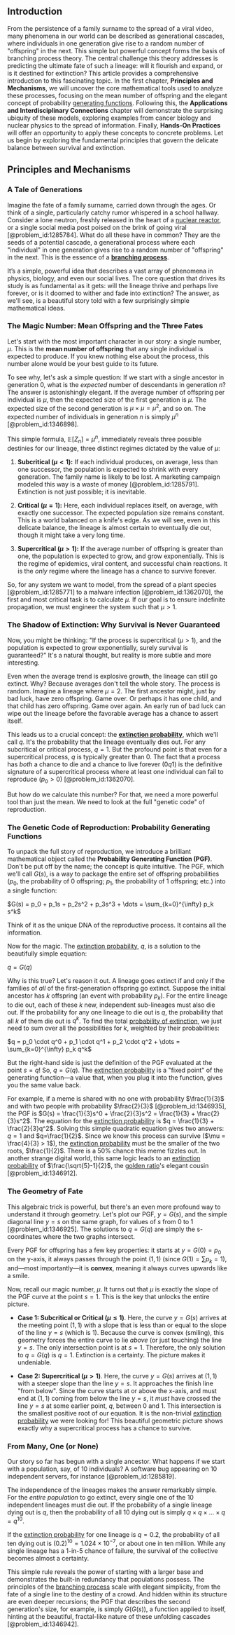 ## Introduction
From the persistence of a family surname to the spread of a viral video, many phenomena in our world can be described as generational cascades, where individuals in one generation give rise to a random number of "offspring" in the next. This simple but powerful concept forms the basis of branching process theory. The central challenge this theory addresses is predicting the ultimate fate of such a lineage: will it flourish and expand, or is it destined for extinction? This article provides a comprehensive introduction to this fascinating topic. In the first chapter, **Principles and Mechanisms**, we will uncover the core mathematical tools used to analyze these processes, focusing on the mean number of offspring and the elegant concept of probability [generating functions](@article_id:146208). Following this, the **Applications and Interdisciplinary Connections** chapter will demonstrate the surprising ubiquity of these models, exploring examples from cancer biology and nuclear physics to the spread of information. Finally, **Hands-On Practices** will offer an opportunity to apply these concepts to concrete problems. Let us begin by exploring the fundamental principles that govern the delicate balance between survival and extinction.

## Principles and Mechanisms

### A Tale of Generations

Imagine the fate of a family surname, carried down through the ages. Or think of a single, particularly catchy rumor whispered in a school hallway. Consider a lone neutron, freshly released in the heart of a [nuclear reactor](@article_id:138282), or a single social media post poised on the brink of going viral [@problem_id:1285784]. What do all these have in common? They are the seeds of a potential cascade, a generational process where each "individual" in one generation gives rise to a random number of "offspring" in the next. This is the essence of a **[branching process](@article_id:150257)**.

It’s a simple, powerful idea that describes a vast array of phenomena in physics, biology, and even our social lives. The core question that drives its study is as fundamental as it gets: will the lineage thrive and perhaps live forever, or is it doomed to wither and fade into extinction? The answer, as we'll see, is a beautiful story told with a few surprisingly simple mathematical ideas.

### The Magic Number: Mean Offspring and the Three Fates

Let's start with the most important character in our story: a single number, $\mu$. This is the **mean number of offspring** that any single individual is expected to produce. If you knew nothing else about the process, this number alone would be your best guide to its future.

To see why, let's ask a simple question: If we start with a single ancestor in generation 0, what is the *expected* number of descendants in generation $n$? The answer is astonishingly elegant. If the average number of offspring per individual is $\mu$, then the expected size of the first generation is $\mu$. The expected size of the second generation is $\mu \times \mu = \mu^2$, and so on. The expected number of individuals in generation $n$ is simply $\mu^n$ [@problem_id:1346898].

This simple formula, $\mathbb{E}[Z_n] = \mu^n$, immediately reveals three possible destinies for our lineage, three distinct regimes dictated by the value of $\mu$:

1.  **Subcritical ($\mu < 1$):** If each individual produces, on average, less than one successor, the population is expected to shrink with every generation. The family name is likely to be lost. A marketing campaign modeled this way is a waste of money [@problem_id:1285791]. Extinction is not just possible; it is inevitable.

2.  **Critical ($\mu = 1$):** Here, each individual replaces itself, on average, with exactly one successor. The expected population size remains constant. This is a world balanced on a knife's edge. As we will see, even in this delicate balance, the lineage is almost certain to eventually die out, though it might take a very long time.

3.  **Supercritical ($\mu > 1$):** If the average number of offspring is greater than one, the population is expected to grow, and grow exponentially. This is the regime of epidemics, viral content, and successful chain reactions. It is the *only* regime where the lineage has a chance to survive forever.

So, for any system we want to model, from the spread of a plant species [@problem_id:1285771] to a malware infection [@problem_id:1362070], the first and most critical task is to calculate $\mu$. If our goal is to ensure indefinite propagation, we must engineer the system such that $\mu > 1$.

### The Shadow of Extinction: Why Survival is Never Guaranteed

Now, you might be thinking: "If the process is supercritical ($\mu > 1$), and the population is expected to grow exponentially, surely survival is guaranteed?" It's a natural thought, but reality is more subtle and more interesting.

Even when the average trend is explosive growth, the lineage can still go extinct. Why? Because averages don't tell the whole story. The process is random. Imagine a lineage where $\mu=2$. The first ancestor might, just by bad luck, have zero offspring. Game over. Or perhaps it has one child, and that child has zero offspring. Game over again. An early run of bad luck can wipe out the lineage before the favorable average has a chance to assert itself.

This leads us to a crucial concept: the **[extinction probability](@article_id:262331)**, which we'll call $q$. It's the probability that the lineage eventually dies out. For any subcritical or critical process, $q=1$. But the profound point is that even for a supercritical process, $q$ is typically greater than 0. The fact that a process has *both* a chance to die and a chance to live forever ($0  q  1$) is the definitive signature of a supercritical process where at least one individual can fail to reproduce ($p_0 > 0$) [@problem_id:1362070].

But how do we calculate this number? For that, we need a more powerful tool than just the mean. We need to look at the full "genetic code" of reproduction.

### The Genetic Code of Reproduction: Probability Generating Functions

To unpack the full story of reproduction, we introduce a brilliant mathematical object called the **Probability Generating Function (PGF)**. Don't be put off by the name; the concept is quite intuitive. The PGF, which we'll call $G(s)$, is a way to package the entire set of offspring probabilities ($p_0$, the probability of 0 offspring; $p_1$, the probability of 1 offspring; etc.) into a single function:

$G(s) = p_0 + p_1s + p_2s^2 + p_3s^3 + \dots = \sum_{k=0}^{\infty} p_k s^k$

Think of it as the unique DNA of the reproductive process. It contains all the information.

Now for the magic. The [extinction probability](@article_id:262331), $q$, is a solution to the beautifully simple equation:

$q = G(q)$

Why is this true? Let's reason it out. A lineage goes extinct if and only if the families of *all* of the first-generation offspring go extinct. Suppose the initial ancestor has $k$ offspring (an event with probability $p_k$). For the entire lineage to die out, each of these $k$ new, independent sub-lineages must also die out. If the probability for any one lineage to die out is $q$, the probability that all $k$ of them die out is $q^k$. To find the total [probability of extinction](@article_id:270375), we just need to sum over all the possibilities for $k$, weighted by their probabilities:

$q = p_0 \cdot q^0 + p_1 \cdot q^1 + p_2 \cdot q^2 + \dots = \sum_{k=0}^{\infty} p_k q^k$

But the right-hand side is just the definition of the PGF evaluated at the point $s=q$! So, $q=G(q)$. The [extinction probability](@article_id:262331) is a "fixed point" of the generating function—a value that, when you plug it into the function, gives you the same value back.

For example, if a meme is shared with no one with probability $\frac{1}{3}$ and with two people with probability $\frac{2}{3}$ [@problem_id:1346935], the PGF is $G(s) = \frac{1}{3}s^0 + \frac{2}{3}s^2 = \frac{1}{3} + \frac{2}{3}s^2$. The equation for the [extinction probability](@article_id:262331) is $q = \frac{1}{3} + \frac{2}{3}q^2$. Solving this simple quadratic equation gives two answers: $q=1$ and $q=\frac{1}{2}$. Since we know this process can survive ($\mu = \frac{4}{3} > 1$), the [extinction probability](@article_id:262331) must be the smaller of the two roots, $\frac{1}{2}$. There is a 50% chance this meme fizzles out. In another strange digital world, this same logic leads to an [extinction probability](@article_id:262331) of $\frac{\sqrt{5}-1}{2}$, the [golden ratio](@article_id:138603)'s elegant cousin [@problem_id:1346912].

### The Geometry of Fate

This algebraic trick is powerful, but there's an even more profound way to understand it through geometry. Let's plot our PGF, $y=G(s)$, and the simple diagonal line $y=s$ on the same graph, for values of $s$ from 0 to 1 [@problem_id:1346925]. The solutions to $q=G(q)$ are simply the s-coordinates where the two graphs intersect.

Every PGF for offspring has a few key properties: it starts at $y=G(0)=p_0$ on the y-axis, it always passes through the point $(1,1)$ (since $G(1) = \sum p_k = 1$), and—most importantly—it is **convex**, meaning it always curves upwards like a smile.

Now, recall our magic number, $\mu$. It turns out that $\mu$ is exactly the slope of the PGF curve at the point $s=1$. This is the key that unlocks the entire picture.

*   **Case 1: Subcritical or Critical ($\mu \leq 1$)**. Here, the curve $y=G(s)$ arrives at the meeting point $(1,1)$ with a slope that is less than or equal to the slope of the line $y=s$ (which is 1). Because the curve is convex (smiling), this geometry forces the entire curve to lie *above* (or just touching) the line $y=s$. The only intersection point is at $s=1$. Therefore, the only solution to $q=G(q)$ is $q=1$. Extinction is a certainty. The picture makes it undeniable.

*   **Case 2: Supercritical ($\mu > 1$)**. Here, the curve $y=G(s)$ arrives at $(1,1)$ with a steeper slope than the line $y=s$. It approaches the finish line "from below". Since the curve starts at or above the x-axis, and must end at $(1,1)$ coming from below the line $y=s$, it *must* have crossed the line $y=s$ at some earlier point, $q$, between 0 and 1. This intersection is the smallest positive root of our equation. It is the non-trivial [extinction probability](@article_id:262331) we were looking for! This beautiful geometric picture shows exactly why a supercritical process has a chance to survive.

### From Many, One (or None)

Our story so far has begun with a single ancestor. What happens if we start with a population, say, of 10 individuals? A software bug appearing on 10 independent servers, for instance [@problem_id:1285819].

The independence of the lineages makes the answer remarkably simple. For the *entire population* to go extinct, every single one of the 10 independent lineages must die out. If the probability of a single lineage dying out is $q$, then the probability of all 10 dying out is simply $q \times q \times \dots \times q = q^{10}$.

If the [extinction probability](@article_id:262331) for one lineage is $q=0.2$, the probability of all ten dying out is $(0.2)^{10} = 1.024 \times 10^{-7}$, or about one in ten million. While any single lineage has a 1-in-5 chance of failure, the survival of the collective becomes almost a certainty.

This simple rule reveals the power of starting with a larger base and demonstrates the built-in redundancy that populations possess. The principles of the [branching process](@article_id:150257) scale with elegant simplicity, from the fate of a single line to the destiny of a crowd. And hidden within its structure are even deeper recursions; the PGF that describes the second generation's size, for example, is simply $G(G(s))$, a function applied to itself, hinting at the beautiful, fractal-like nature of these unfolding cascades [@problem_id:1346942].